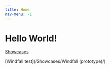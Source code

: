 ```yaml
---
title: Home
nav-menu: -1
---
```


# Hello World!

[Showcases](/Showcases/)

[Windfall test](/Showcases/Windfall (prototype)/)